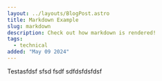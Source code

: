 ```yaml
---
layout: ../layouts/BlogPost.astro
title: Markdown Example
slug: markdown
description: Check out how markdown is rendered!
tags:
  - technical
added: "May 09 2024"
---
```

Testasfdsf sfsd fsdf sdfdsfdsfdsf